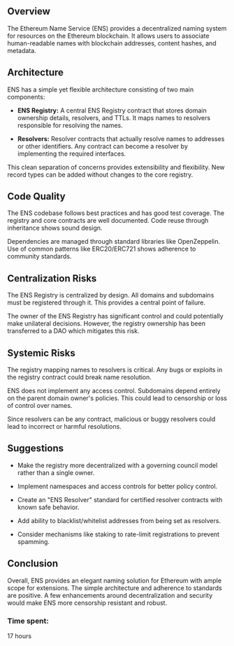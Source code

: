 ## Overview

The Ethereum Name Service (ENS) provides a decentralized naming system for resources on the Ethereum blockchain. It allows users to associate human-readable names with blockchain addresses, content hashes, and metadata. 

## Architecture

ENS has a simple yet flexible architecture consisting of two main components:

- **ENS Registry:** A central ENS Registry contract that stores domain ownership details, resolvers, and TTLs. It maps names to resolvers responsible for resolving the names.

- **Resolvers:** Resolver contracts that actually resolve names to addresses or other identifiers. Any contract can become a resolver by implementing the required interfaces. 

This clean separation of concerns provides extensibility and flexibility. New record types can be added without changes to the core registry.

## Code Quality

The ENS codebase follows best practices and has good test coverage. The registry and core contracts are well documented. Code reuse through inheritance shows sound design.

Dependencies are managed through standard libraries like OpenZeppelin. Use of common patterns like ERC20/ERC721 shows adherence to community standards.

## Centralization Risks

The ENS Registry is centralized by design. All domains and subdomains must be registered through it. This provides a central point of failure.

The owner of the ENS Registry has significant control and could potentially make unilateral decisions. However, the registry ownership has been transferred to a DAO which mitigates this risk.

## Systemic Risks

The registry mapping names to resolvers is critical. Any bugs or exploits in the registry contract could break name resolution.

ENS does not implement any access control. Subdomains depend entirely on the parent domain owner's policies. This could lead to censorship or loss of control over names.

Since resolvers can be any contract, malicious or buggy resolvers could lead to incorrect or harmful resolutions.

## Suggestions

- Make the registry more decentralized with a governing council model rather than a single owner.

- Implement namespaces and access controls for better policy control.

- Create an "ENS Resolver" standard for certified resolver contracts with known safe behavior.

- Add ability to blacklist/whitelist addresses from being set as resolvers.

- Consider mechanisms like staking to rate-limit registrations to prevent spamming.

## Conclusion

Overall, ENS provides an elegant naming solution for Ethereum with ample scope for extensions. The simple architecture and adherence to standards are positive. A few enhancements around decentralization and security would make ENS more censorship resistant and robust.

### Time spent:
17 hours